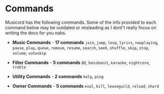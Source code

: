 # Commands
Musicord has the following commands. Some of the info provided to each command below may be outdated or misleading as I dont't really focus on writing the docs for you nabs.

* **Music Commands** - **17 commands**
`join`, `jump`, `loop`, `lyrics`, `nowplaying`, `pause`, `play`, `queue`, `remove`, `resume`, `search`, `seek`, `shuffle`, `skip`, `stop`, `volume`, `voteskip`

* **Filter Commands** - **5 commands**
`8D`, `bassboost`, `karaoke`, `nightcore`, `treble`

* **Utility Commands** - **2 commands**
`help`, `ping`

* **Owner Commands** - **5 commands**
`eval`, `kill`, `leaveguild`, `reload`, `shard`